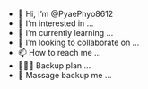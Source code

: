 - 👋 Hi, I’m @PyaePhyo8612
- 👀 I’m interested in ...
- 🌱 I’m currently learning ...
- 💞️ I’m looking to collaborate on ...
- 📫 How to reach me ...
- 🧚🏻‍♀️ Backup plan ...
- 🎉 Massage backup me ...
<!---
PyaePhyo8612/PyaePhyo8612 is a ✨ special ✨ repository because its `README.md` (this file) appears on your GitHub profile.
You can click the Preview link to take a look at your changes.
--->
